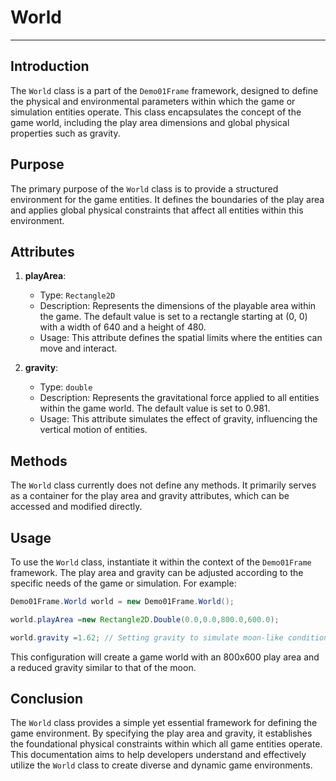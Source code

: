 # World

---

## Introduction

The `World` class is a part of the `Demo01Frame` framework, designed to define the physical and environmental parameters
within which the game or simulation entities operate. This class encapsulates the concept of the game world, including
the play area dimensions and global physical properties such as gravity.

## Purpose

The primary purpose of the `World` class is to provide a structured environment for the game entities. It defines the
boundaries of the play area and applies global physical constraints that affect all entities within this environment.

## Attributes

1. **playArea**:
    - Type: `Rectangle2D`
    - Description: Represents the dimensions of the playable area within the game. The default value is set to a
      rectangle starting at (0, 0) with a width of 640 and a height of 480.
    - Usage: This attribute defines the spatial limits where the entities can move and interact.

2. **gravity**:
    - Type: `double`
    - Description: Represents the gravitational force applied to all entities within the game world. The default value
      is set to 0.981.
    - Usage: This attribute simulates the effect of gravity, influencing the vertical motion of entities.

## Methods

The `World` class currently does not define any methods. It primarily serves as a container for the play area and
gravity attributes, which can be accessed and modified directly.

## Usage

To use the `World` class, instantiate it within the context of the `Demo01Frame` framework. The play area and gravity
can be adjusted according to the specific needs of the game or simulation. For example:

```java
Demo01Frame.World world = new Demo01Frame.World();

world.playArea =new Rectangle2D.Double(0.0,0.0,800.0,600.0);

world.gravity =1.62; // Setting gravity to simulate moon-like conditions
```

This configuration will create a game world with an 800x600 play area and a reduced gravity similar to that of the moon.

## Conclusion

The `World` class provides a simple yet essential framework for defining the game environment. By specifying the play
area and gravity, it establishes the foundational physical constraints within which all game entities operate. This
documentation aims to help developers understand and effectively utilize the `World` class to create diverse and dynamic
game environments.
